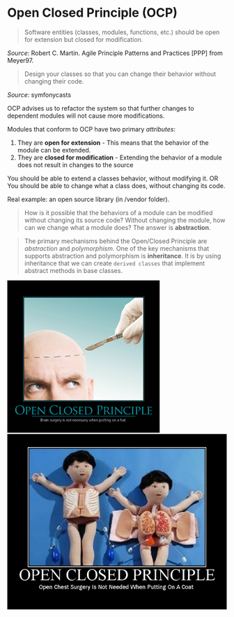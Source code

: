  # Open Closed Principle (OCP)
> Software entities (classes, modules, functions, etc.) should be open for extension but closed for modification.

*Source*: Robert C. Martin. Agile Principle Patterns and Practices [PPP] from Meyer97.

> Design your classes so that you can change their behavior without changing their code.

*Source*: symfonycasts

OCP advises us to refactor the system so that further changes to dependent modules will not cause more modifications.

 Modules that conform to OCP have two primary *attributes*: 
  1. They are **open for extension** - This means that the behavior of the module can be extended.
  2. They are **closed for modification** - Extending the behavior of a module does not result in changes to the source

You should be able to extend a classes behavior, without modifying it. 
OR
You should be able to change what a class does, without changing its code.

Real example: an open source library (in /vendor folder).

> How is it possible that the behaviors of a module can be modified without changing its source code?
  Without changing the module, how can we change what a module does?
  The answer is **abstraction**.

> The primary mechanisms behind the Open/Closed Principle are *abstraction* and *polymorphism*.
> One of the key mechanisms that supports abstraction and  polymorphism is **inheritance**. 
> It is by using inheritance that we can create `derived classes` that implement abstract methods in base classes.



![image](OpenClosedPrinciple2.jpg) ![image](OpenClosedPrinciple.jpg)
